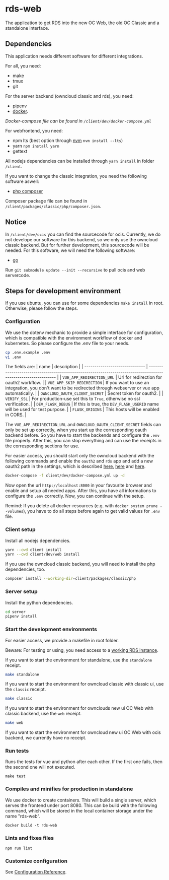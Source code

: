 # rds-web

The application to get RDS into the new OC Web, the old OC Classic and a standalone interface.

## Dependencies

This application needs different software for different integrations.

For all, you need:
- make
- tmux
- git

For the server backend (owncloud classic and rds), you need:
- pipenv
- [docker](https://docs.docker.com/get-docker/).

*Docker-compose file can be found in `/client/dev/docker-compose.yml`*

For webfrontend, you need:
- npm lts (best option through [nvm](https://github.com/nvm-sh/nvm#install--update-script) `nvm install --lts`)
- yarn `npm install yarn`
- gettext

All nodejs dependencies can be installed through `yarn install` in folder `/client`.

If you want to change the classic integration, you need the following software aswell:
- [php composer](https://getcomposer.org/download/)

Composer package file can be found in `/client/packages/classic/php/composer.json`.

## Notice

In `/client/dev/ocis` you can find the sourcecode for ocis. Currently, we do not develope our software for this backend, so we only use the owncloud classic backend. But for further development, this sourcecode will be needed. For this software, we will need the following software:
- [go](https://golang.org/dl/)

Run `git submodule update --init --recursive` to pull ocis and web servercode.

## Steps for development environment

If you use ubuntu, you can use for some dependencies `make install` in root.
Otherwise, please follow the steps.

### Configuration

We use the dotenv mechanic to provide a simple interface for configuration, which is compatible with the environment workflow of docker and kubernetes. So please configure the .env file to your needs.

```bash
cp .env.example .env
vi .env
```

The fields are:
| name                           | description                                                                                                    |
| ------------------------------ | -------------------------------------------------------------------------------------------------------------- |
| `VUE_APP_REDIRECTION_URL`      | Url for redirection for oauth2 workflow.                                                                       |
| `VUE_APP_SKIP_REDIRECTION`     | If you want to use an integration, you don't want to be redirected through webserver or vue app automatically. |
| `OWNCLOUD_OAUTH_CLIENT_SECRET` | Secret token for oauth2.                                                                                       |
| `VERIFY_SSL`                   | For production-use set this to `True`, otherwise no ssl verification.                                          |
| `DEV_FLASK_DEBUG`              | If this is true, the `DEV_FLASK_USERID` name will be used for test purpose.                                    |
| `FLASK_ORIGINS`                | This hosts will be enabled in CORS.                                                                            |

The `VUE_APP_REDIRECTION_URL` and `OWNCLOUD_OAUTH_CLIENT_SECRET` fields can only be set up correctly, when you start up the corresponding oauth backend before. So you have to start the backends and configure the `.env` file properly. After this, you can stop everything and can use the receipts in the corresponding sections for use.


For easier access, you should start only the owncloud backend with the following commands and enable the `oauth2` and `rds` app and add a new oauth2 path in the settings, which is described [here](https://doc.owncloud.com/server/admin_manual/installation/apps_management_installation.html), [here](https://doc.owncloud.com/server/admin_manual/configuration/server/security/oauth2.html#installation) and [here](https://www.research-data-services.org/doc/impl/plugins/owncloud/).

```bash
docker-compose -f client/dev/docker-compose.yml up -d
```

Now open the url `http://localhost:8000` in your favourite browser and enable and setup all needed apps. After this, you have all informations to configure the `.env` correctly. Now, you can continue with the setup.

Remind: If you delete all docker-resources (e.g. with `docker system prune --volumes`), you have to do all steps before again to get valid values for `.env` file.

### Client setup

Install all nodejs dependencies.
```bash
yarn --cwd client install
yarn --cwd client/dev/web install
```

If you use the owncloud classic backend, you will need to install the php dependencies, too.
```bash
composer install --working-dir=client/packages/classic/php 
```

### Server setup

Install the python dependencies.
```bash
cd server
pipenv install
```

### Start the development environments

For easier access, we provide a makefile in root folder.

Beware: For testing or using, you need access to a [working RDS instance](https://www.research-data-services.org/doc/getting-started/k8s/).

If you want to start the environment for standalone, use the `standalone` receipt.
```bash
make standalone
```

If you want to start the environment for owncloud classic with classic ui, use the `classic` receipt.
```bash
make classic
```

If you want to start the environment for ownclouds new ui OC Web with classic backend, use the `web` receipt.
```bash
make web
```

If you want to start the environment for owncloud new ui OC Web with ocis backend, we currently have no receipt.

### Run tests

Runs the tests for vue and python after each other. If the first one fails, then the second one will not executed.

```
make test
```

### Compiles and minifies for production in standalone
We use docker to create containers. This will build a single server, which serves the frontend under port 8080.
This can be build with the following command, which will be stored in the local container storage under the name "rds-web".

```
docker build -t rds-web
```

### Lints and fixes files
```
npm run lint
```

### Customize configuration
See [Configuration Reference](https://cli.vuejs.org/config/).
